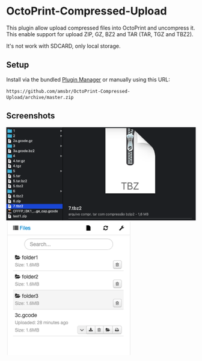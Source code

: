 # OctoPrint-Compressed-Upload

This plugin allow upload compressed files into OctoPrint and uncompress it. This enable support for upload ZIP, GZ, BZ2 and TAR (TAR, TGZ and TBZ2).

It's not work with SDCARD, only local storage.

## Setup

Install via the bundled [Plugin Manager](https://github.com/foosel/OctoPrint/wiki/Plugin:-Plugin-Manager)
or manually using this URL:

    https://github.com/amsbr/OctoPrint-Compressed-Upload/archive/master.zip

## Screenshots

![Screenshot 1](https://github.com/amsbr/OctoPrint-Compressed-Upload/raw/master/extras/img1.png)
![Screenshot 2](https://github.com/amsbr/OctoPrint-Compressed-Upload/raw/master/extras/img2.png)
